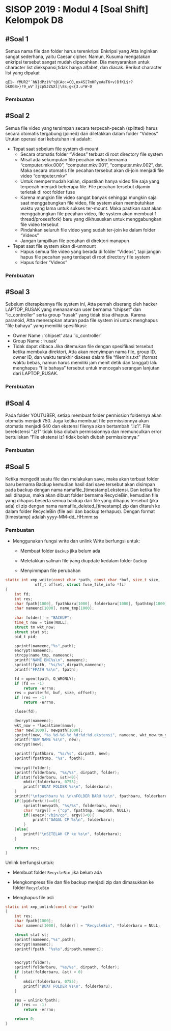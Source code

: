 # SISOP 2019 : Modul 4 [Soal Shift] Kelompok D8

## #Soal 1

Semua nama file dan folder harus terenkripsi
Enkripsi yang Atta inginkan sangat sederhana, yaitu Caesar cipher. Namun, Kusuma mengatakan enkripsi tersebut sangat mudah dipecahkan. Dia menyarankan untuk character list diekspansi,tidak hanya alfabet, dan diacak. Berikut character list yang dipakai:
```
qE1~ YMUR2"`hNIdPzi%^t@(Ao:=CQ,nx4S[7mHFye#aT6+v)DfKL$r?bkOGB>}!9_wV']jcp5JZ&Xl|\8s;g<{3.u*W-0
```

### Pembuatan


## #Soal 2

Semua file video yang tersimpan secara terpecah-pecah (splitted) harus secara otomatis tergabung (joined) dan diletakkan dalam folder “Videos”
Urutan operasi dari kebutuhan ini adalah:
* Tepat saat sebelum file system di-mount
  * Secara otomatis folder “Videos” terbuat di root directory file system
  * Misal ada sekumpulan file pecahan video bernama “computer.mkv.000”, “computer.mkv.001”, “computer.mkv.002”, dst. Maka secara otomatis file pecahan tersebut akan di-join menjadi file video “computer.mkv”
  * Untuk mempermudah kalian, dipastikan hanya video file saja yang terpecah menjadi beberapa file. File pecahan tersebut dijamin terletak di root folder fuse
  * Karena mungkin file video sangat banyak sehingga mungkin saja saat menggabungkan file video, file system akan membutuhkan waktu yang lama untuk sukses ter-mount. Maka pastikan saat akan menggabungkan file pecahan video, file system akan membuat 1 thread/proses(fork) baru yang dikhususkan untuk menggabungkan file video tersebut
  * Pindahkan seluruh file video yang sudah ter-join ke dalam folder “Videos”
  * Jangan tampilkan file pecahan di direktori manapun
* Tepat saat file system akan di-unmount
  * Hapus semua file video yang berada di folder “Videos”, tapi jangan hapus file pecahan yang terdapat di root directory file system
  * Hapus folder “Videos” 

### Pembuatan


## #Soal 3

Sebelum diterapkannya file system ini, Atta pernah diserang oleh hacker LAPTOP_RUSAK yang menanamkan user bernama “chipset” dan “ic_controller” serta group “rusak” yang tidak bisa dihapus. Karena paranoid, Atta menerapkan aturan pada file system ini untuk menghapus “file bahaya” yang memiliki spesifikasi:
  * Owner Name 	: ‘chipset’ atau ‘ic_controller’
  * Group Name	: ‘rusak’
  * Tidak dapat dibaca
Jika ditemukan file dengan spesifikasi tersebut ketika membuka direktori, Atta akan menyimpan nama file, group ID, owner ID, dan waktu terakhir diakses dalam file “filemiris.txt” (format waktu bebas, namun harus memiliki jam menit detik dan tanggal) lalu menghapus “file bahaya” tersebut untuk mencegah serangan lanjutan dari LAPTOP_RUSAK.

### Pembuatan

## #Soal 4

Pada folder YOUTUBER, setiap membuat folder permission foldernya akan otomatis menjadi 750. Juga ketika membuat file permissionnya akan otomatis menjadi 640 dan ekstensi filenya akan bertambah “.iz1”. File berekstensi “.iz1” tidak bisa diubah permissionnya dan memunculkan error bertuliskan “File ekstensi iz1 tidak boleh diubah permissionnya.”

### Pembuatan


## #Soal 5

Ketika mengedit suatu file dan melakukan save, maka akan terbuat folder baru bernama Backup kemudian hasil dari save tersebut akan disimpan pada backup dengan nama namafile_[timestamp].ekstensi. Dan ketika file asli dihapus, maka akan dibuat folder bernama RecycleBin, kemudian file yang dihapus beserta semua backup dari file yang dihapus tersebut (jika ada) di zip dengan nama namafile_deleted_[timestamp].zip dan ditaruh ke dalam folder RecycleBin (file asli dan backup terhapus). Dengan format [timestamp] adalah yyyy-MM-dd_HH:mm:ss

### Pembuatan
* Menggunakan fungsi write dan unlink
  Write berfungsi untuk:
  
    * Membuat folder `Backup` jika belum ada

    * Meletakkan salinan file yang diupdate kedalam folder `Backup`

    * Menyimmpan file perubahan

```c
static int xmp_write(const char *path, const char *buf, size_t size,
             off_t offset, struct fuse_file_info *fi)
{
    int fd;
    int res;
    char fpath[1000], fpathbaru[1000], folderbaru[1000], fpathtmp[1000];
    char nameenc[1000], name_tmp[1000];
    
    char folder[] = "BACKUP";
    time_t now = time(NULL);
    struct tm wkt_now;
    struct stat st;
    pid_t pid;

    sprintf(nameenc,"%s",path);
    encrypt(nameenc);
    strcpy(name_tmp, nameenc);
    printf("NAME ENC%s\n", nameenc);
    sprintf(fpath, "%s/%s",dirpath,nameenc);
    printf("FPATH %s\n", fpath);

    fd = open(fpath, O_WRONLY);
    if (fd == -1)
        return -errno;
    res = pwrite(fd, buf, size, offset);
    if (res == -1)
        return -errno;

    close(fd);

    decrypt(nameenc);
    wkt_now = *localtime(&now);
    char new[1000], newpath[1000];
    sprintf(new, "%s_%d-%d-%d_%d:%d:%d.ekstensi", nameenc, wkt_now.tm_year+1900, wkt_now.tm_mon, wkt_now.tm_mday, wkt_now.tm_hour, wkt_now.tm_min, wkt_now.tm_sec);
    printf("NEW NAME %s\n", new);
    encrypt(new);

    sprintf(fpathbaru, "%s/%s", dirpath, new);
    sprintf(fpathtmp, "%s", fpath);
    
    encrypt(folder);
    sprintf(folderbaru, "%s/%s", dirpath, folder);
    if(stat(folderbaru, &st)<0){
        mkdir(folderbaru, 0755);
        printf("BUAT FOLDER %s\n", folderbaru);
    }
    printf("\nfpathbaru %s \n\nFOLDER BARU %s\n", fpathbaru, folderbaru);
    if((pid=fork())==0){
        sprintf(newpath, "%s/%s", folderbaru, new);
        char *argv[] = {"cp", fpathtmp, newpath, NULL};
        if((execv("/bin/cp", argv))<0){
            printf("GAGAL CP %s\n", folderbaru);
        }
    }else{
        printf("\nSETELAH CP ke %s\n", folderbaru);
    }

    return res;
}
```
 Unlink berfungsi untuk:

   * Membuat folder `RecycleBin` jika belum ada

   * Mengkompress file dan file backup menjadi zip dan dimasukkan ke folder `RecycleBin`

   * Menghapus file asli
```c
static int xmp_unlink(const char *path)
{
    int res;
    char fpath[1000];
    char nameenc[1000], folder[] = "RecycleBin", *folderbaru = NULL;

    struct stat st;
    sprintf(nameenc,"%s",path);
    encrypt(nameenc);
    sprintf(fpath, "%s%s",dirpath,nameenc);


    encrypt(folder);
    sprintf(folderbaru, "%s/%s", dirpath, folder);
    if (stat(folderbaru, &st) < 0)
    {
        mkdir(folderbaru, 0755);
        printf("BUAT FOLDER %s\n", folderbaru);
    }

    res = unlink(fpath);
    if (res == -1)
        return -errno;

    return 0;
}
```
